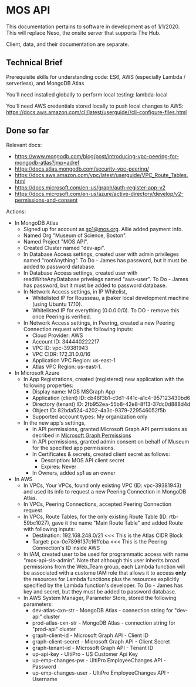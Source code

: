 MOS API
===========

This documentation pertains to software in development as of 1/1/2020. This will replace Neso, the onsite server that supports The Hub.

Client, data, and their documentation are separate.

Technical Brief
---------------
Prerequisite skills for understanding code: ES6, AWS (especially Lambda / serverless), and MongoDB Atlas


You'll need installed globally to perform local testing: lambda-local

You'll need AWS credentials stored locally to push local changes to AWS: https://docs.aws.amazon.com/cli/latest/userguide//cli-configure-files.html


Done so far
--------------
Relevant docs: 
* https://www.mongodb.com/blog/post/introducing-vpc-peering-for-mongodb-atlas?jmp=adref
* https://docs.atlas.mongodb.com/security-vpc-peering/
* https://docs.aws.amazon.com/vpc/latest/userguide/VPC_Route_Tables.html
* https://docs.microsoft.com/en-us/graph/auth-register-app-v2
* https://docs.microsoft.com/en-us/azure/active-directory/develop/v2-permissions-and-consent

Actions:
* In MongoDB Atlas
	- Signed up for account as sp1@mos.org. Allie added payment info.
	- Named Org "Museum of Science, Boston".
	- Named Project "MOS API".
	- Created Cluster named "dev-api".
	- In Database Access settings, created user with admin privileges named "rootAnything". To Do - James has password, but it must be added to password database.
	- In Database Access settings, created user with readWriteAnyDatabase privelegs named "aws-user". To Do - James has password, but it must be added to password database.
	- In Network Access settings, in IP Whitelist,
		* Whitelisted IP for Rousseau, a jbaker local development machine (using Ubuntu 17.10).
		* Whitelisted IP for everything (0.0.0.0/0). To DO - remove this once Peering is verified.
	- In Network Access settings, in Peering, created a new Peering Connection request with the following inputs:
		* Cloud Provider: AWS
		* Account ID: 344440222217
		* VPC ID: vpc-39381943
		* VPC CIDR: 172.31.0.0/16
		* Application VPC Region: us-east-1
		* Atlas VPC Region: us-east-1.
* In Microsoft Azure
	- In App Registrations, created (registered) new application with the following properties:
		* Display name: MOS MSGraph App
		* Application (client) ID: cb48f3b1-c0d1-441c-a1c4-957123430bd6
		* Directory (tenant) ID: 2fb952ea-55b8-42e8-8f13-37dc0d888d4d
		* Object ID: 82bda524-4202-4a3c-9379-229546052f5b
		* Supported account types: My organization only
	- In the new app's settings, 
		* In API permissions, granted Microsoft Graph API permissions as decribed in [Microsoft Graph Permissions](architecture/graph-permissions.md)
		* In API permissions, granted admin consent on behalf of Museum for the specified app permissions.
		* In Certificates & secrets, created client secret as follows:
			* Description: MOS API client secret
			* Expires: Never
		* In Owners, added sp1 as an owner
* In AWS
	- In VPCs, Your VPCs, found only existing VPC (ID: vpc-39381943) and used its info to request a new Peering Connection in MongoDB Atlas.
	- In VPCs, Peering Connections, accepted Peering Connection request
	- In VPCs, Route Tables, for the only existing Route Table (ID: rtb-59bc1027), gave it the name "Main Route Table" and added Route with following inputs:
		* Destination: 192.168.248.0/21 <<< This is the Atlas CIDR Block
		* Target: pcx-0e7896137c16ffcba <<< This is the Peering Connection's ID inside AWS
	- In IAM, created user to be used for programmatic access with name "mos-api-sls-admin". Note that although this user inherits broad permissions from the Web_Team group, each Lambda function will be associated with a custome IAM role that allows it to access **only** the resources for Lambda functions plus the resources explicitly specified by the Lambda function's developer.
	To Do - James has key and secret, but they must be added to password database.
	- In AWS System Manager, Parameter Store, stored the following parameters:
		* dev-atlas-cxn-str - MongoDB Atlas - connection string for "dev-api" cluster
		* prod-atlas-cxn-str - MongoDB Atlas - connection string for "prod-api" cluster
		* graph-client-id - Microsoft Graph API - Client ID
		* graph-client-secret - Microsoft Graph API - Client Secret
		* graph-tenant-id - Microsoft Graph API - Tenant ID
		* up-api-key - UltiPro - US Customer Api Key
		* up-emp-changes-pw - UltiPro EmployeeChanges API - Password
		* up-emp-changes-user - UltiPro EmployeeChanges API - Username




